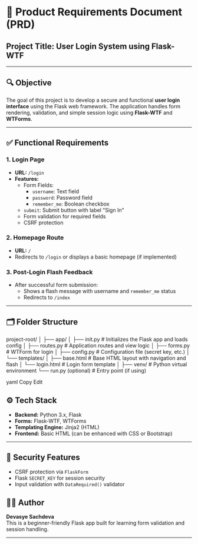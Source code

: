 # 📝 Product Requirements Document (PRD)

## Project Title: **User Login System using Flask-WTF**

---

## 🔍 Objective

The goal of this project is to develop a secure and functional **user login interface** using the Flask web framework. The application handles form rendering, validation, and simple session logic using **Flask-WTF** and **WTForms**.

---

## ✅ Functional Requirements

### 1. Login Page
- **URL:** `/login`
- **Features:**
  - Form Fields:
    - `username`: Text field
    - `password`: Password field
    - `remember_me`: Boolean checkbox
  - `submit`: Submit button with label "Sign In"
  - Form validation for required fields
  - CSRF protection

### 2. Homepage Route
- **URL:** `/`
- Redirects to `/login` or displays a basic homepage (if implemented)

### 3. Post-Login Flash Feedback
- After successful form submission:
  - Shows a flash message with username and `remember_me` status
  - Redirects to `/index`

---

## 🗂️ Folder Structure

project-root/
│
├── app/
│ ├── init.py # Initializes the Flask app and loads config
│ ├── routes.py # Application routes and view logic
│ ├── forms.py # WTForm for login
│ ├── config.py # Configuration file (secret key, etc.)
│ └── templates/
│ ├── base.html # Base HTML layout with navigation and flash
│ └── login.html # Login form template
│
├── venv/ # Python virtual environment
└── run.py (optional) # Entry point (if using)

yaml
Copy
Edit
## ⚙️ Tech Stack

- **Backend:** Python 3.x, Flask
- **Forms:** Flask-WTF, WTForms
- **Templating Engine:** Jinja2 (HTML)
- **Frontend:** Basic HTML (can be enhanced with CSS or Bootstrap)

---

## 🔐 Security Features

- CSRF protection via `FlaskForm`
- Flask `SECRET_KEY` for session security
- Input validation with `DataRequired()` validator
## 👨‍💻 Author

**Devasye Sachdeva**  
This is a beginner-friendly Flask app built for learning form validation and session handling.

---
